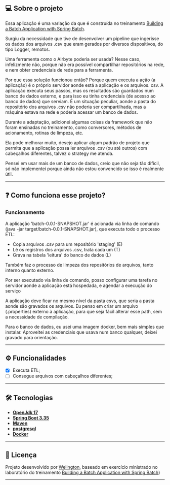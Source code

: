 ## 💻 Sobre o projeto

Essa aplicação é uma variação da que é construída no treinamento <a href="https://spring.academy/courses/building-a-batch-application-with-spring-batch">Building a Batch Application with Spring Batch</a>.

Surgiu da necessidade que tive de desenvolver um pipeline que ingerisse os dados dos arquivos .csv que eram gerados por diversos dispositivos, do tipo Logger, remotos. 

Uma ferramenta como o Airbyte poderia ser usada? Nesse caso, infelizmente não, porque não era possível compartilhar repositórios na rede, e nem obter credenciais de rede para a ferramenta.

Por que essa solução funcionou então? Porque quem executa a ação (a aplicação) é o próprio servidor aonde está a aplicação e os arquivos. csv. A aplicação executa seus passos, mas os resultados são guardados num banco de dados externo, e para isso eu tinha credenciais (de acesso ao banco de dados) que serviam. É um situação peculiar, aonde a pasta do repositório dos arquivos .csv não poderia ser compartilhada, mas a máquina estava na rede e poderia acessar um banco de dados.

Durante a adaptação, adicionei algumas coisas da framework que não foram ensinadas no treinamento, como conversores, métodos de acionamento, rotinas de limpeza, etc.

Ela pode melhorar muito, desejo aplicar algum padrão de projeto que permita que a aplicação possa ler arquivos .csv (ou até outros) com cabeçalhos diferentes, talvez o strategy me atenda.

Pensei em usar mais de um banco de dados, creio que não seja tão difícil, só não implementei porque ainda não estou convencido se isso é realmente útil.

---

## :question: Como funciona esse projeto?

### Funcionamento

A aplicação 'batch-0.0.1-SNAPSHOT.jar' é acionada via linha de comando (java -jar target/batch-0.0.1-SNAPSHOT.jar), que executa todo o processo ETL:
* Copia arquivos .csv para um repositório 'staging' (E)
* Lê os registros dos arquivos .csv, trata cada um (T)
* Grava na tabela 'leitura' do banco de dados (L)

Também faz o processo de limpeza dos repositórios de arquivos, tanto interno quanto externo.

Por ser executado via linha de comando, posso configurar uma tarefa no servidor aonde a aplicação está hospedada, e agendar a execução do serviço

A aplicação deve ficar no mesmo nível da pasta csvs, que seria a pasta aonde são gravados os arquivos. Eu penso em criar um arquivo (.properties) externo à aplicação, para que seja fácil alterar esse path, sem a necessidade de compilação.

Para o banco de dados, eu usei uma imagem docker, bem mais simples que instalar.
Aproveitei as credenciais que usava num banco qualquer, deixei gravado para orientação.

---

## ⚙️ Funcionalidades

- [x] Executa ETL;
- [ ] Consegue arquivos com cabeçalhos diferentes;
---

## 🛠 Tecnologias
- **[OpenJdk 17](https://openjdk.org/)**
- **[Spring Boot 3.35](https://spring.io/projects/spring-boot)**
- **[Maven](https://maven.apache.org)**
- **[postgresql](https://www.postgresql.org/)**
- **[Docker](https://www.docker.com/)**

---

## 📝 Licença

Projeto desenvolvido por [Welington](www.linkedin.com/in/welington-ada), baseado em exercício ministrado no laboratório do treinamento <a href="https://spring.academy/courses/building-a-batch-application-with-spring-batch">Building a Batch Application with Spring Batch</a>) 

---
